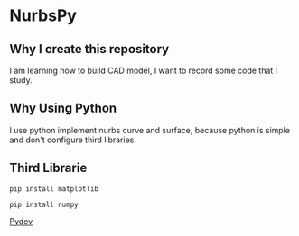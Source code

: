 # NurbsPy

## Why I create this repository
I am learning how to build CAD model, I want to record some code that I study.

## Why Using Python
I use python implement nurbs curve and surface, because python is simple and don't configure third libraries.

## Third Librarie
`pip install matplotlib`

`pip install numpy`

[Pydev](https://dl.bintray.com/fabioz/pydev/6.2.0/)